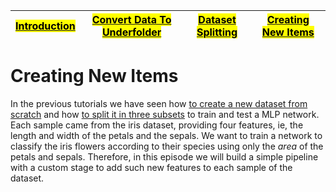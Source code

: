 
| [<mark>Introduction</mark>](./toc.md) | [<mark>Convert Data To Underfolder</mark>](./convert_to_underfolder.md) | [<mark>Dataset Splitting</mark>](./dataset_splitting.md) | [<mark>**Creating New Items**</mark>](./item_creation.md) |
| :------: | :------: | :------: | :------: |

# Creating New Items

In the previous tutorials we have seen how [to create a new dataset from scratch](./convert_to_underfolder.md) and how [to split it in three subsets](./dataset_splitting.md) to train and test a MLP network.
Each sample came from the iris dataset, providing four features, ie, the length and width of the petals and the sepals. We want to train a network to classify the iris flowers according to their species using only the _area_ of the petals and sepals. Therefore, in this episode we will build a simple pipeline with a custom stage to add such new features to each sample of the dataset.
